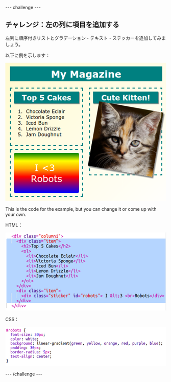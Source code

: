 \--- challenge \---

## チャレンジ：左の列に項目を追加する

左列に順序付きリストとグラデーション・テキスト・ステッカーを追加してみましょう。

以下に例を示します：

![スクリーンショット](images/magazine-challenge1-example.png)

This is the code for the example, but you can change it or come up with your own.

HTML：

![スクリーンショット](images/magazine-challenge1.png)

CSS：

![スクリーンショット](images/magazine-challenge1-style.png)

\--- /challenge \---